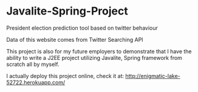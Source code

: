 # Javalite-Spring-Project
President election prediction tool based on twitter behaviour

Data of this website comes from Twitter Searching API

This project is also for my future employers to demonstrate that I have the ability to write a J2EE project utilizing Javalite, Spring framework from scratch all by myself.

I actually deploy this project online, check it at:
http://enigmatic-lake-52722.herokuapp.com/
